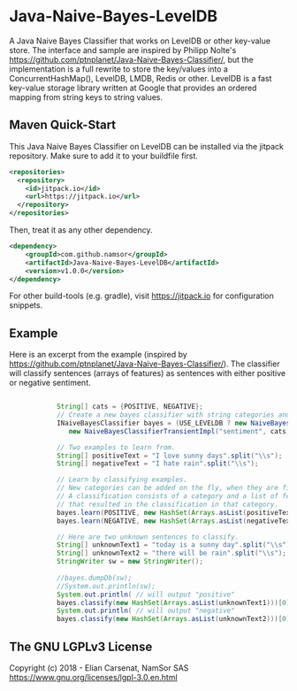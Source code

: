 # Java-Naive-Bayes-LevelDB
A Java Naive Bayes Classifier that works on LevelDB or other key-value store. The interface and sample are inspired by Philipp Nolte's https://github.com/ptnplanet/Java-Naive-Bayes-Classifier/, but the implementation is a full rewrite to store the key/values into a ConcurrentHashMap(), LevelDB, LMDB, Redis or other. LevelDB is a fast key-value storage library written at Google that provides an ordered mapping from string keys to string values.

Maven Quick-Start
------------------

This Java Naive Bayes Classifier on LevelDB can be installed via the jitpack repository. Make sure to add it to your buildfile first.

```xml
<repositories>
  <repository>
    <id>jitpack.io</id>
    <url>https://jitpack.io</url>
  </repository>
</repositories>
```

Then, treat it as any other dependency.

```xml
<dependency>
    <groupId>com.github.namsor</groupId>
    <artifactId>Java-Naive-Bayes-LevelDB</artifactId>
    <version>v1.0.0</version>
</dependency>
```

For other build-tools (e.g. gradle), visit https://jitpack.io for configuration snippets.

Example
------------------

Here is an excerpt from the example (inspired by https://github.com/ptnplanet/Java-Naive-Bayes-Classifier/). The classifier will classify sentences (arrays of features) as sentences with either positive or negative sentiment. 

```java

            String[] cats = {POSITIVE, NEGATIVE};
            // Create a new bayes classifier with string categories and string features.
            INaiveBayesClassifier bayes = (USE_LEVELDB ? new NaiveBayesClassifierLevelDBImpl("sentiment", cats, ".", 100) : 
               new NaiveBayesClassifierTransientImpl("sentiment", cats));

            // Two examples to learn from.
            String[] positiveText = "I love sunny days".split("\\s");
            String[] negativeText = "I hate rain".split("\\s");

            // Learn by classifying examples.
            // New categories can be added on the fly, when they are first used.
            // A classification consists of a category and a list of features
            // that resulted in the classification in that category.
            bayes.learn(POSITIVE, new HashSet(Arrays.asList(positiveText)));
            bayes.learn(NEGATIVE, new HashSet(Arrays.asList(negativeText)));

            // Here are two unknown sentences to classify.
            String[] unknownText1 = "today is a sunny day".split("\\s");
            String[] unknownText2 = "there will be rain".split("\\s");
            StringWriter sw = new StringWriter();
            
            //bayes.dumpDb(sw);
            //System.out.println(sw);
            System.out.println( // will output "positive"
            bayes.classify(new HashSet(Arrays.asList(unknownText1)))[0].getCategory());
            System.out.println( // will output "negative"
            bayes.classify(new HashSet(Arrays.asList(unknownText2)))[0].getCategory());


```

The GNU LGPLv3 License
------------------
Copyright (c) 2018 - Elian Carsenat, NamSor SAS
https://www.gnu.org/licenses/lgpl-3.0.en.html
